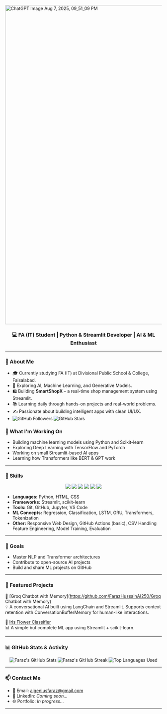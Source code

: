 

<img width="1024" height="1024" alt="ChatGPT Image Aug 7, 2025, 09_51_09 PM" src="https://github.com/user-attachments/assets/04f00907-81ae-49e4-9ca3-f12e8890bfa1" />







<h3 align="center">💻 FA (IT) Student | Python & Streamlit Developer | AI & ML Enthusiast</h3>

---
### 🧠 About Me

- 🎓 Currently studying FA (IT) at Divisional Public School & College, Faisalabad.
- 🧠 Exploring AI, Machine Learning, and Generative Models.
- 🛍️ Building **SmartShopX** – a real-time shop management system using Streamlit.
- 📚 Learning daily through hands-on projects and real-world problems.
- ✍️ Passionate about building intelligent apps with clean UI/UX.
- ![GitHub Followers](https://img.shields.io/github/followers/FarazHussainAI250?label=Followers&style=social)
![GitHub Stars](https://img.shields.io/github/stars/FarazHussainAI250?style=social)

### 🚀 What I'm Working On
- Building machine learning models using Python and Scikit-learn
- Exploring Deep Learning with TensorFlow and PyTorch
- Working on small Streamlit-based AI apps
- Learning how Transformers like BERT & GPT work

---

### 🧠 Skills
  
<p align="center">
    <img src="https://img.shields.io/badge/Python-3776AB?style=for-the-badge&logo=python&logoColor=white" />
    <img src="https://img.shields.io/badge/NumPy-013243?style=for-the-badge&logo=numpy&logoColor=white" />
    <img src="https://img.shields.io/badge/Pandas-150458?style=for-the-badge&logo=pandas&logoColor=white" />
    <img src="https://img.shields.io/badge/Streamlit-FF4B4B?style=for-the-badge&logo=streamlit&logoColor=white" />
    <img src="https://img.shields.io/badge/Matplotlib-11557C?style=for-the-badge&logo=matplotlib&logoColor=white" />
    <img src="https://img.shields.io/badge/GitHub-181717?style=for-the-badge&logo=github&logoColor=white" />
</p>
 
 

-  **Languages:** Python, HTML, CSS  
- **Frameworks:** Streamlit, scikit-learn  
- **Tools:** Git, GitHub, Jupyter, VS Code  
- **ML Concepts:** Regression, Classification, LSTM, GRU, Transformers, Tokenization  
- **Other:** Responsive Web Design, GitHub Actions (basic), CSV Handling  Feature Engineering, Model Training, Evaluation  
  


---

### 📌 Goals
- Master NLP and Transformer architectures  
- Contribute to open-source AI projects  
- Build and share ML projects on GitHub

---


### 🚀 Featured Projects

🌟 [Groq Chatbot with Memory](https://github.com/FarazHussainAI250/Groq Chatbot with Memory)  
💡 A conversational AI built using LangChain and Streamlit.
   Supports context retention with ConversationBufferMemory for human-like interactions.

🌟 [Iris Flower Classifier](https://github.com/FarazHussainAI250/Iris_Model)  
📊 A simple but complete ML app using Streamlit + scikit-learn.


---
### 📊 GitHub Stats & Activity

<p align="center">
  <!-- GitHub Stats Card -->
  <img src="https://github-readme-stats.vercel.app/api?username=FarazHussainAI250&show_icons=true&theme=radical&include_all_commits=true&count_private=true" alt="Faraz's GitHub Stats" />

  <!-- GitHub Streak Stats -->
  <img src="https://streak-stats.demolab.com?user=FarazHussainAI250)&theme=radical&hide_border=false" alt="Faraz's GitHub Streak" />

  <!-- Top Languages -->
  <img src="https://github-readme-stats.vercel.app/api/top-langs/?username=FarazHussainAI250&layout=compact&theme=radical" alt="Top Languages Used" />
</p>


---



### 📫 Contact Me

- 📧 Email: [aigeniusfaraz@gmail.com](mailto:aigeniusfaraz@gmail.com)
- 💼 LinkedIn: *Coming soon...*
- 🌐 Portfolio: *In progress...*


---

